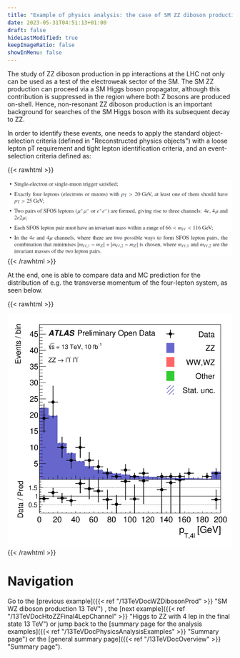 ```yaml
---
title: "Example of physics analysis: the case of SM ZZ diboson production in the four-lepton final state"
date: 2023-05-31T04:51:13+01:00
draft: false
hideLastModified: true
keepImageRatio: false
showInMenu: false
---
```


The study of ZZ diboson production in pp interactions at the LHC not only can be used as a test of the electroweak sector of the SM. The SM ZZ production can proceed via a SM Higgs boson propagator, although this contribution is suppressed in the region where both Z bosons are produced on-shell. Hence, non-resonant ZZ diboson production is an important background for searches of the SM Higgs boson with its subsequent decay to ZZ.

In order to identify these events, one needs to apply the standard object-selection criteria (defined in "Reconstructed physics objects") with a loose lepton pT requirement and tight lepton identification criteria, and an event-selection criteria defined as:

{{< rawhtml >}}
<CENTER>
<img src="images/FL1.png" width="800" />
</CENTER>
{{< /rawhtml >}}

At the end, one is able to compare data and MC prediction for the distribution of e.g. the transverse momentum of the four-lepton system, as seen below.

{{< rawhtml >}}
<CENTER>
<img src="images/fig_08g.png" width="600" />
</CENTER>
{{< /rawhtml >}}

# Navigation
Go to the [previous example]({{< ref "/13TeVDocWZDibosonProd" >}} "SM WZ diboson production 13 TeV") , the [next example]({{< ref "/13TeVDocHtoZZFinal4LepChannel" >}} "Higgs to ZZ with 4 lep in the final state 13 TeV") or jump back to the [summary page for the analysis examples]({{< ref "/13TeVDocPhysicsAnalysisExamples" >}} "Summary page") or the [general summary page]({{< ref "/13TeVDocOverview" >}} "Summary page").